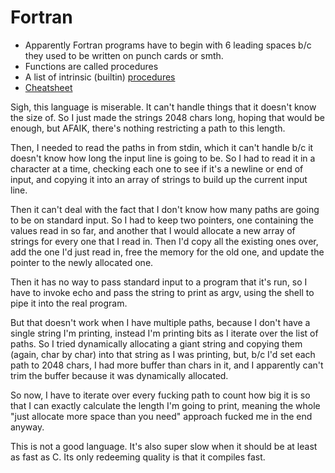 Fortran
=======

* Apparently Fortran programs have to begin with 6 leading spaces b/c they used to be written on punch cards or smth.
* Functions are called procedures
* A list of intrinsic (builtin) [procedures](https://gcc.gnu.org/onlinedocs/gfortran/Intrinsic-Procedures.html#Intrinsic-Procedures)
* [Cheatsheet](http://www.training.prace-ri.eu/uploads/tx_pracetmo/AdvFTN_handout.pdf)

Sigh, this language is miserable. It can't handle things that it doesn't
know the size of. So I just made the strings 2048 chars long, hoping that
would be enough, but AFAIK, there's nothing restricting a path to this length.

Then, I needed to read the paths in from stdin, which it can't handle b/c
it doesn't know how long the input line is going to be. So I had to read it
in a character at a time, checking each one to see if it's a newline or end of input,
and copying it into an array of strings to build up the current input line.

Then it can't deal with the fact that I don't know how many paths are going
to be on standard input. So I had to keep two pointers, one containing the values
read in so far, and another that I would allocate a new array of strings for
every one that I read in. Then I'd copy all the existing ones over, add the one
I'd just read in, free the memory for the old one, and update the pointer to
the newly allocated one.

Then it has no way to pass standard input to a program that it's run,
so I have to invoke echo and pass the string to print as argv, using the
shell to pipe it into the real program.

But that doesn't work when I have multiple paths, because I don't have
a single string I'm printing, instead I'm printing bits as I iterate
over the list of paths. So I tried dynamically allocating a giant string
and copying them (again, char by char) into that string as I was printing,
but, b/c I'd set each path to 2048 chars, I had more buffer than chars in it,
and I apparently can't trim the buffer because it was dynamically allocated.

So now, I have to iterate over every fucking path to count how big it is so
that I can exactly calculate the length I'm going to print, meaning the whole
"just allocate more space than you need" approach fucked me in the end anyway.

This is not a good language. It's also super slow when it should be at least as fast as C.
Its only redeeming quality is that it compiles fast.
